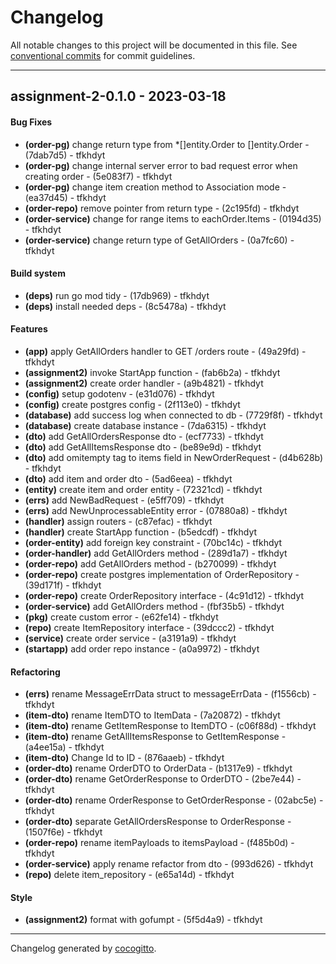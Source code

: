 # Changelog
All notable changes to this project will be documented in this file. See [conventional commits](https://www.conventionalcommits.org/) for commit guidelines.

- - -
## assignment-2-0.1.0 - 2023-03-18
#### Bug Fixes
- **(order-pg)** change return type from *[]entity.Order to []entity.Order - (7dab7d5) - tfkhdyt
- **(order-pg)** change internal server error to bad request error when creating order - (5e083f7) - tfkhdyt
- **(order-pg)** change item creation method to Association mode - (ea37d45) - tfkhdyt
- **(order-repo)** remove pointer from return type - (2c195fd) - tfkhdyt
- **(order-service)** change for range items to eachOrder.Items - (0194d35) - tfkhdyt
- **(order-service)** change return type of GetAllOrders - (0a7fc60) - tfkhdyt
#### Build system
- **(deps)** run go mod tidy - (17db969) - tfkhdyt
- **(deps)** install needed deps - (8c5478a) - tfkhdyt
#### Features
- **(app)** apply GetAllOrders handler to GET /orders route - (49a29fd) - tfkhdyt
- **(assignment2)** invoke StartApp function - (fab6b2a) - tfkhdyt
- **(assignment2)** create order handler - (a9b4821) - tfkhdyt
- **(config)** setup godotenv - (e31d076) - tfkhdyt
- **(config)** create postgres config - (2f113e0) - tfkhdyt
- **(database)** add success log when connected to db - (7729f8f) - tfkhdyt
- **(database)** create database instance - (7da6315) - tfkhdyt
- **(dto)** add GetAllOrdersResponse dto - (ecf7733) - tfkhdyt
- **(dto)** add GetAllItemsResponse dto - (be89e9d) - tfkhdyt
- **(dto)** add omitempty tag to items field in NewOrderRequest - (d4b628b) - tfkhdyt
- **(dto)** add item and order dto - (5ad6eea) - tfkhdyt
- **(entity)** create item and order entity - (72321cd) - tfkhdyt
- **(errs)** add NewBadRequest - (e5ff709) - tfkhdyt
- **(errs)** add NewUnprocessableEntity error - (07880a8) - tfkhdyt
- **(handler)** assign routers - (c87efac) - tfkhdyt
- **(handler)** create StartApp function - (b5edcdf) - tfkhdyt
- **(order-entity)** add foreign key constraint - (70bc14c) - tfkhdyt
- **(order-handler)** add GetAllOrders method - (289d1a7) - tfkhdyt
- **(order-repo)** add GetAllOrders method - (b270099) - tfkhdyt
- **(order-repo)** create postgres implementation of OrderRepository - (39d171f) - tfkhdyt
- **(order-repo)** create OrderRepository interface - (4c91d12) - tfkhdyt
- **(order-service)** add GetAllOrders method - (fbf35b5) - tfkhdyt
- **(pkg)** create custom error - (e62fe14) - tfkhdyt
- **(repo)** create ItemRepository interface - (39dccc2) - tfkhdyt
- **(service)** create order service - (a3191a9) - tfkhdyt
- **(startapp)** add order repo instance - (a0a9972) - tfkhdyt
#### Refactoring
- **(errs)** rename MessageErrData struct to messageErrData - (f1556cb) - tfkhdyt
- **(item-dto)** rename ItemDTO to ItemData - (7a20872) - tfkhdyt
- **(item-dto)** rename GetItemResponse to ItemDTO - (c06f88d) - tfkhdyt
- **(item-dto)** rename GetAllItemsResponse to GetItemResponse - (a4ee15a) - tfkhdyt
- **(item-dto)** Change Id to ID - (876aaeb) - tfkhdyt
- **(order-dto)** rename OrderDTO to OrderData - (b1317e9) - tfkhdyt
- **(order-dto)** rename GetOrderResponse to OrderDTO - (2be7e44) - tfkhdyt
- **(order-dto)** rename OrderResponse to GetOrderResponse - (02abc5e) - tfkhdyt
- **(order-dto)** separate GetAllOrdersResponse to OrderResponse - (1507f6e) - tfkhdyt
- **(order-repo)** rename itemPayloads to itemsPayload - (f485b0d) - tfkhdyt
- **(order-service)** apply rename refactor from dto - (993d626) - tfkhdyt
- **(repo)** delete item_repository - (e65a14d) - tfkhdyt
#### Style
- **(assignment2)** format with gofumpt - (5f5d4a9) - tfkhdyt

- - -

Changelog generated by [cocogitto](https://github.com/cocogitto/cocogitto).